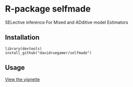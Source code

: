 # R-package selfmade
SELective inference For Mixed and ADditive model Estimators

## Installation 

```
library(devtools)
install_github("davidruegamer/selfmade")
```

## Usage

[View the vignette](http://htmlpreview.github.com/?https://github.com/davidruegamer/selfmade/blob/master/vignettes/selfmade_generic.html)
